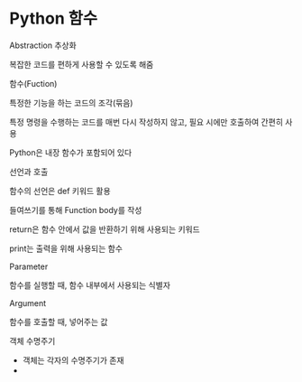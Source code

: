 # Python 함수



Abstraction 추상화

복잡한 코드를 편하게 사용할 수 있도록 해줌



함수(Fuction)

특정한 기능을 하는 코드의 조각(묶음)

특정 명령을 수행하는 코드를 매번 다시 작성하지 않고, 필요 시에만 호출하여  간편히 사용



Python은 내장 함수가 포함되어 있다

 

선언과 호출

함수의 선언은 def 키워드 활용

들여쓰기를 통해 Function body를 작성



return은 함수 안에서 값을 반환하기 위해 사용되는 키워드

print는 출력을 위해 사용되는 함수



Parameter

함수를 실행할 때, 함수 내부에서 사용되는 식별자



Argument

함수를 호출할 때, 넣어주는 값



객체 수명주기

- 객체는 각자의 수명주기가 존재
- 
